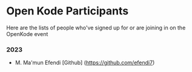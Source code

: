 # Open Kode Participants

Here are the lists of people who've signed up for or are joining in on the OpenKode event

### 2023
- M. Ma'mun Efendi [Github] (https://github.com/efendi7)
